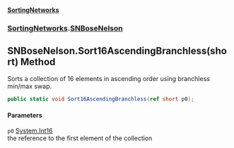 #### [SortingNetworks](index.md 'index')
### [SortingNetworks](SortingNetworks.md 'SortingNetworks').[SNBoseNelson](SortingNetworks_SNBoseNelson.md 'SortingNetworks.SNBoseNelson')
## SNBoseNelson.Sort16AscendingBranchless(short) Method
Sorts a collection of 16 elements in ascending order using branchless min/max swap.  
```csharp
public static void Sort16AscendingBranchless(ref short p0);
```
#### Parameters
<a name='SortingNetworks_SNBoseNelson_Sort16AscendingBranchless(short)_p0'></a>
`p0` [System.Int16](https://docs.microsoft.com/en-us/dotnet/api/System.Int16 'System.Int16')  
the reference to the first element of the collection
  
